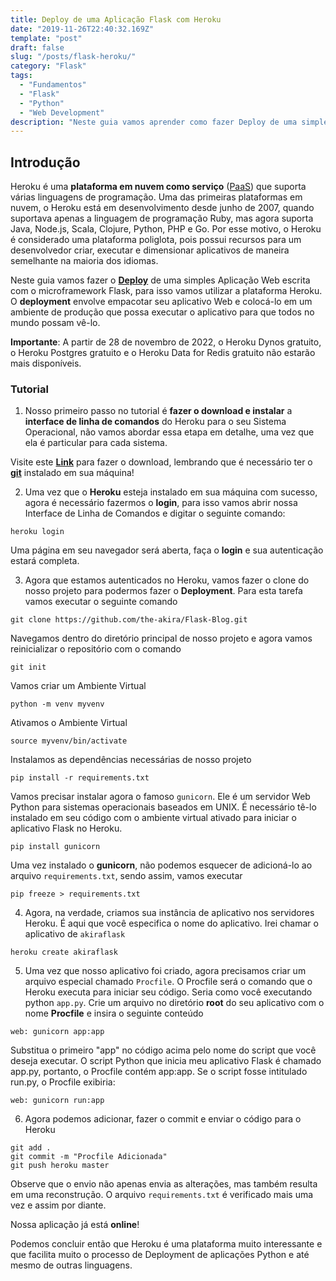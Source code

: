 ```yaml
---
title: Deploy de uma Aplicação Flask com Heroku
date: "2019-11-26T22:40:32.169Z"
template: "post"
draft: false
slug: "/posts/flask-heroku/"
category: "Flask"
tags:
  - "Fundamentos"
  - "Flask"
  - "Python"
  - "Web Development"
description: "Neste guia vamos aprender como fazer Deploy de uma simples aplicação na plataforma Heroku."
---
```


## Introdução

Heroku é uma **plataforma em nuvem como serviço** ([PaaS](https://en.wikipedia.org/wiki/Platform_as_a_service)) que suporta várias linguagens de programação. Uma das primeiras plataformas em nuvem, o Heroku está em desenvolvimento desde junho de 2007, quando suportava apenas a linguagem de programação Ruby, mas agora suporta Java, Node.js, Scala, Clojure, Python, PHP e Go. Por esse motivo, o Heroku é considerado uma plataforma poliglota, pois possui recursos para um desenvolvedor criar, executar e dimensionar aplicativos de maneira semelhante na maioria dos idiomas.

Neste guia vamos fazer o **[Deploy](https://www.fullstackpython.com/deployment.html)** de uma simples Aplicação Web escrita com o microframework Flask, para isso vamos utilizar a plataforma Heroku. O **deployment** envolve empacotar seu aplicativo Web e colocá-lo em um ambiente de produção que possa executar o aplicativo para que todos no mundo possam vê-lo.

**Importante**: A partir de 28 de novembro de 2022, o Heroku Dynos gratuito, o Heroku Postgres gratuito e o Heroku Data for Redis gratuito não estarão mais disponíveis.

### Tutorial

1. Nosso primeiro passo no tutorial é **fazer o download e instalar** a **interface de linha de comandos** do Heroku para o seu Sistema Operacional, não vamos abordar essa etapa em detalhe, uma vez que ela é particular para cada sistema.

Visite este **[Link](https://devcenter.heroku.com/articles/getting-started-with-python#set-up)** para fazer o download, lembrando que é necessário ter o **[git](https://git-scm.com/)** instalado em sua máquina!

2. Uma vez que o **Heroku** esteja instalado em sua máquina com sucesso, agora é necessário fazermos o **login**, para isso vamos abrir nossa Interface de Linha de Comandos e digitar o seguinte comando:

```
heroku login
```

Uma página em seu navegador será aberta, faça o **login** e sua autenticação estará completa.

3. Agora que estamos autenticados no Heroku, vamos fazer o clone do nosso projeto para podermos fazer o **Deployment**. Para esta tarefa vamos executar o seguinte comando

```
git clone https://github.com/the-akira/Flask-Blog.git
```

Navegamos dentro do diretório principal de nosso projeto e agora vamos reinicializar o repositório com o comando

```
git init
```

Vamos criar um Ambiente Virtual

```
python -m venv myvenv
```

Ativamos o Ambiente Virtual

```
source myvenv/bin/activate
```

Instalamos as dependências necessárias de nosso projeto

```
pip install -r requirements.txt
```

Vamos precisar instalar agora o famoso `gunicorn`. Ele é um servidor Web Python para sistemas operacionais baseados em UNIX. É necessário tê-lo instalado em seu código com o ambiente virtual ativado para iniciar o aplicativo Flask no Heroku.

```
pip install gunicorn
```

Uma vez instalado o **gunicorn**, não podemos esquecer de adicioná-lo ao arquivo `requirements.txt`, sendo assim, vamos executar

```
pip freeze > requirements.txt
```

4. Agora, na verdade, criamos sua instância de aplicativo nos servidores Heroku. É aqui que você especifica o nome do aplicativo. Irei chamar o aplicativo de `akiraflask`

```
heroku create akiraflask
```

5. Uma vez que nosso aplicativo foi criado, agora precisamos criar um arquivo especial chamado `Procfile`. O Procfile será o comando que o Heroku executa para iniciar seu código. Seria como você executando python `app.py`. Crie um arquivo no diretório **root** do seu aplicativo com o nome **Procfile** e insira o seguinte conteúdo

```
web: gunicorn app:app
```

Substitua o primeiro "app" no código acima pelo nome do script que você deseja executar. O script Python que inicia meu aplicativo Flask é chamado app.py, portanto, o Procfile contém app:app. Se o script fosse intitulado run.py, o Procfile exibiria:

```
web: gunicorn run:app
```

6. Agora podemos adicionar, fazer o commit e enviar o código para o Heroku

```
git add .
git commit -m "Procfile Adicionada"
git push heroku master
```

Observe que o envio não apenas envia as alterações, mas também resulta em uma reconstrução. O arquivo `requirements.txt` é verificado mais uma vez e assim por diante.

Nossa aplicação já está **online**!

Podemos concluir então que Heroku é uma plataforma muito interessante e que facilita muito o processo de Deployment de aplicações Python e até mesmo de outras linguagens.
